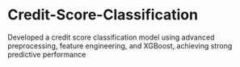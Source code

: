 # Credit-Score-Classification
Developed a credit score classification model using advanced preprocessing, feature engineering, and XGBoost, achieving strong predictive performance
